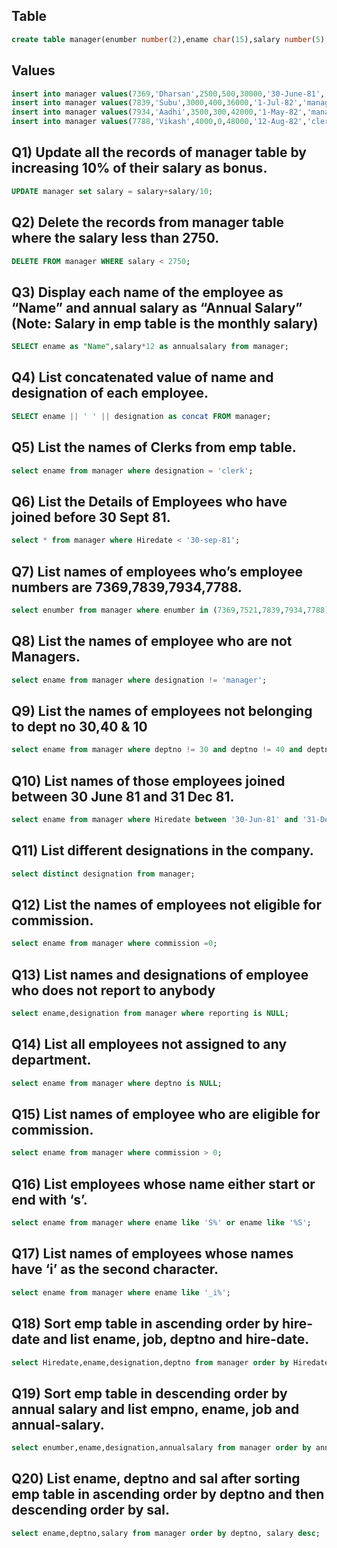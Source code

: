 ## Table
```sql
create table manager(enumber number(2),ename char(15),salary number(5),commission number(4),annualsalary number(7),Hiredate date,designation char(10),deptno number(2),reporting char(10));
```
## Values
```sql
insert into manager values(7369,'Dharsan',2500,500,30000,'30-June-81','clerk',10,'John');
insert into manager values(7839,'Subu',3000,400,36000,'1-Jul-82','manager',null,'James');
insert into manager values(7934,'Aadhi',3500,300,42000,'1-May-82','manager',30,NULL);
insert into manager values(7788,'Vikash',4000,0,48000,'12-Aug-82','clerk',50,'Bond');
```
## Q1)	Update all the records of manager table by increasing 10% of their salary as bonus.
```sql 
UPDATE manager set salary = salary+salary/10;
```
## Q2)	Delete the records from manager table where the salary less than 2750.
```sql 
DELETE FROM manager WHERE salary < 2750;
```
## Q3)	Display each name of the employee as “Name” and annual salary as “Annual Salary” (Note: Salary in emp table is the monthly salary)
```sql
SELECT ename as "Name",salary*12 as annualsalary from manager;
```
## Q4)	List concatenated value of name and designation of each employee.
```sql
SELECT ename || ' ' || designation as concat FROM manager;
```
## Q5)	List the names of Clerks from emp table.
```sql 
select ename from manager where designation = 'clerk';
```
## Q6)	List the Details of Employees who have joined before 30 Sept 81.
```SQL
select * from manager where Hiredate < '30-sep-81';
```
## Q7)	List names of employees who’s employee numbers are 7369,7839,7934,7788.
```sql
select enumber from manager where enumber in (7369,7521,7839,7934,7788);
```
## Q8)	List the names of employee who are not Managers.
```sql
select ename from manager where designation != 'manager';
```
## Q9)	List the names of employees not belonging to dept no 30,40 & 10
```sql
select ename from manager where deptno != 30 and deptno != 40 and deptno != 10 ; 
```
## Q10)	List names of those employees joined between 30 June 81 and 31 Dec 81.
```sql
select ename from manager where Hiredate between '30-Jun-81' and '31-Dec-81';
```
## Q11)	List different designations in the company.
```sql
select distinct designation from manager;
```
## Q12)	List the names of employees not eligible for commission.
```sql
select ename from manager where commission =0;
```
## Q13)	List names and designations of employee who does not report to anybody
```sql
select ename,designation from manager where reporting is NULL;
```
## Q14)	List all employees not assigned to any department.
```sql
select ename from manager where deptno is NULL;
```
## Q15)	List names of employee who are eligible for commission.
```sql
select ename from manager where commission > 0;
```
## Q16)	List employees whose name either start or end with ‘s’.
```sql
select ename from manager where ename like 'S%' or ename like '%S';
```
## Q17)	List names of employees whose names have ‘i’ as the second character.
```sql
select ename from manager where ename like '_i%';
```
## Q18)	Sort emp table in ascending order by hire-date and list ename, job, deptno and hire-date.
```sql
select Hiredate,ename,designation,deptno from manager order by Hiredate;
```
## Q19) Sort emp table in descending order by annual salary and list empno, ename, job and annual-salary.
```sql
select enumber,ename,designation,annualsalary from manager order by annualsalary desc;
```
## Q20)	List ename, deptno and sal after sorting emp table in ascending order by deptno and then descending order by sal.
```sql
select ename,deptno,salary from manager order by deptno, salary desc;
```